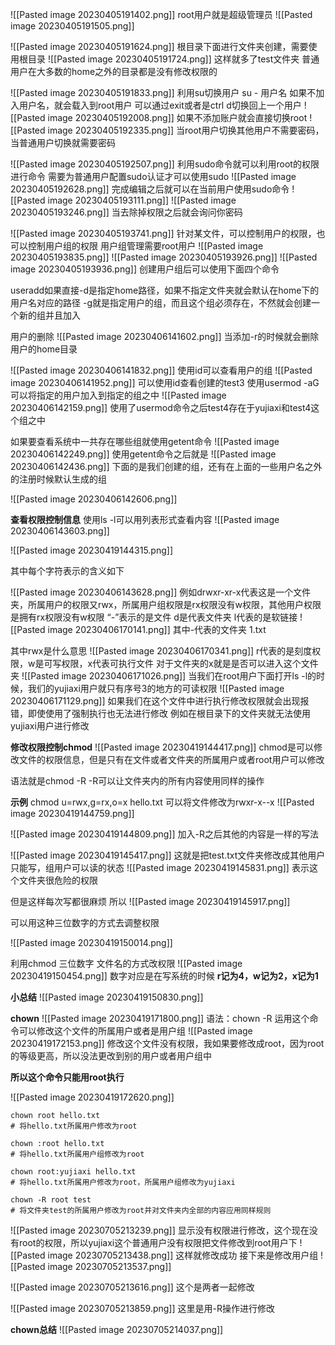 ![[Pasted image 20230405191402.png]]
root用户就是超级管理员
![[Pasted image 20230405191505.png]]

![[Pasted image 20230405191624.png]]
根目录下面进行文件夹创建，需要使用根目录
![[Pasted image 20230405191724.png]]
这样就多了test文件夹
普通用户在大多数的home之外的目录都是没有修改权限的

![[Pasted image 20230405191833.png]]
利用su切换用户 su - 用户名
如果不加入用户名，就会载入到root用户
可以通过exit或者是ctrl d切换回上一个用户
![[Pasted image 20230405192008.png]]
如果不添加账户就会直接切换root
![[Pasted image 20230405192335.png]]
当root用户切换其他用户不需要密码，当普通用户切换就需要密码

![[Pasted image 20230405192507.png]]
利用sudo命令就可以利用root的权限进行命令
需要为普通用户配置sudo认证才可以使用sudo
![[Pasted image 20230405192628.png]]
完成编辑之后就可以在当前用户使用sudo命令
![[Pasted image 20230405193111.png]]
![[Pasted image 20230405193246.png]]
当去除掉权限之后就会询问你密码

![[Pasted image 20230405193741.png]]
针对某文件，可以控制用户的权限，也可以控制用户组的权限
用户组管理需要root用户
![[Pasted image 20230405193835.png]]
![[Pasted image 20230405193926.png]]
![[Pasted image 20230405193936.png]]
创建用户组后可以使用下面四个命令

useradd如果直接-d是指定home路径，如果不指定文件夹就会默认在home下的用户名对应的路径
-g就是指定用户的组，而且这个组必须存在，不然就会创建一个新的组并且加入

用户的删除
![[Pasted image 20230406141602.png]]
当添加-r的时候就会删除用户的home目录

![[Pasted image 20230406141832.png]]
使用id可以查看用户的组
![[Pasted image 20230406141952.png]]
可以使用id查看创建的test3
使用usermod -aG可以将指定的用户加入到指定的组之中
![[Pasted image 20230406142159.png]]
使用了usermod命令之后test4存在于yujiaxi和test4这个组之中

如果要查看系统中一共存在哪些组就使用getent命令
![[Pasted image 20230406142249.png]]
使用getent命令之后就是
![[Pasted image 20230406142436.png]]
下面的是我们创建的组，还有在上面的一些用户名之外的注册时候默认生成的组

![[Pasted image 20230406142606.png]]

**查看权限控制信息**
使用ls -l可以用列表形式查看内容
![[Pasted image 20230406143603.png]]

![[Pasted image 20230419144315.png]]

其中每个字符表示的含义如下

![[Pasted image 20230406143628.png]]
例如drwxr-xr-x代表这是一个文件夹，所属用户的权限又rwx，所属用户组权限是rx权限没有w权限，其他用户权限是拥有rx权限没有w权限
“-”表示的是文件
d是代表文件夹
l代表的是软链接
![[Pasted image 20230406170141.png]]
其中-代表的文件夹 1.txt

其中rwx是什么意思
![[Pasted image 20230406170341.png]]
r代表的是刻度权限，w是可写权限，x代表可执行文件
对于文件夹的x就是是否可以进入这个文件夹
![[Pasted image 20230406171026.png]]
当我们在root用户下面打开ls -l的时候，我们的yujiaxi用户就只有序号3的地方的可读权限
![[Pasted image 20230406171129.png]]
如果我们在这个文件中进行执行修改权限就会出现报错，即使使用了强制执行也无法进行修改
例如在根目录下的文件夹就无法使用yujiaxi用户进行修改

**修改权限控制chmod**
![[Pasted image 20230419144417.png]]
chmod是可以修改文件的权限信息，但是只有在文件或者文件夹的所属用户或者root用户可以修改

语法就是chmod -R
-R可以让文件夹内的所有内容使用同样的操作

**示例**
chmod u=rwx,g=rx,o=x hello.txt
可以将文件修改为rwxr-x--x
![[Pasted image 20230419144759.png]]

![[Pasted image 20230419144809.png]]
加入-R之后其他的内容是一样的写法

![[Pasted image 20230419145417.png]]
这就是把test.txt文件夹修改成其他用户只能写，组用户可以读的状态
![[Pasted image 20230419145831.png]]
表示这个文件夹很危险的权限

但是这样每次写都很麻烦
所以
![[Pasted image 20230419145917.png]]

可以用这种三位数字的方式去调整权限

![[Pasted image 20230419150014.png]]

利用chmod 三位数字 文件名的方式改权限
![[Pasted image 20230419150454.png]]
数字对应是在写系统的时候 **r记为4，w记为2，x记为1**

**小总结**
![[Pasted image 20230419150830.png]]

**chown**
![[Pasted image 20230419171800.png]]
语法：chown -R
运用这个命令可以修改这个文件的所属用户或者是用户组
![[Pasted image 20230419172153.png]]
修改这个文件没有权限，我如果要修改成root，因为root的等级更高，所以没法更改到别的用户或者用户组中

**所以这个命令只能用root执行**

![[Pasted image 20230419172620.png]]

```shell
chown root hello.txt
# 将hello.txt所属用户修改为root

chown :root hello.txt
# 将hello.txt所属用户组修改为root

chown root:yujiaxi hello.txt
# 将hello.txt所属用户修改为root，所属用户组修改为yujiaxi

chown -R root test
# 将文件夹test的所属用户修改为root并对文件夹内全部的内容应用同样规则
```
![[Pasted image 20230705213239.png]]
显示没有权限进行修改，这个现在没有root的权限，所以yujiaxi这个普通用户没有权限把文件修改到root用户下
![[Pasted image 20230705213438.png]]
这样就修改成功
接下来是修改用户组
![[Pasted image 20230705213537.png]]

![[Pasted image 20230705213616.png]]
这个是两者一起修改

![[Pasted image 20230705213859.png]]
这里是用-R操作进行修改

**chown总结**
![[Pasted image 20230705214037.png]]

